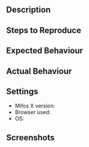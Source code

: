 <!--- Provide a general summary of the issue in the Title above -->
## Description
<!--- Provide a brief overview of the enhancement or issue. -->

## Steps to Reproduce
<!-- Please add as much detail as possible to reproduce the error/issue. -->
<!-- Don't assume the reader knows anything about the Mifos X Web App. -->

## Expected Behaviour
<!--- Tell us what should happen -->

## Actual Behaviour
<!--- Tell us what is happening -->

## Settings
<!-- Provide us the information of your setup -->
- Mifos X version: 
- Browser used:
- OS:

## Screenshots
<!-- If Any -->
<!-- Show us the problem -->
